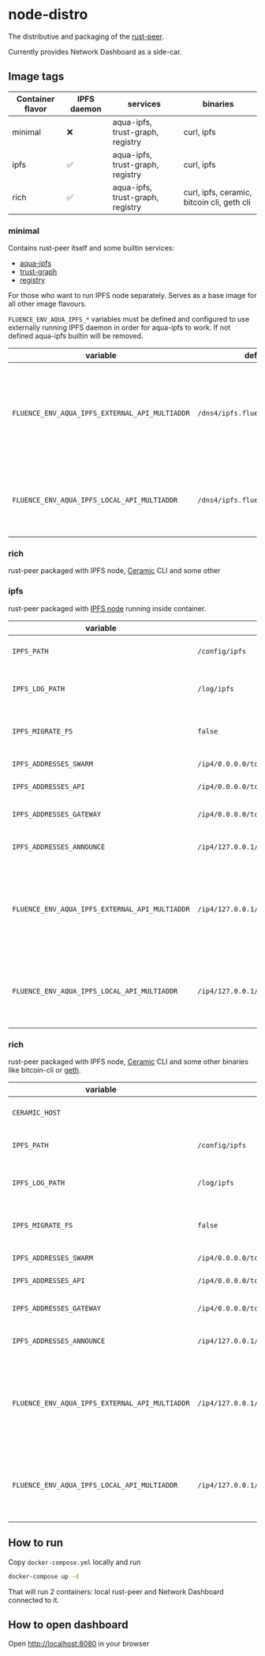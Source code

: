 # node-distro

The distributive and packaging of the
[rust-peer](https://github.com/fluencelabs/rust-peer).

Currently provides Network Dashboard as a side-car.

## Image tags

| Container flavor | IPFS daemon | services                         | binaries                                   |
| ---------------- | ----------- | -------------------------------- | ------------------------------------------ |
| minimal          | ❌           | aqua-ipfs, trust-graph, registry | curl, ipfs                                 |
| ipfs             | ✅           | aqua-ipfs, trust-graph, registry | curl, ipfs                                 |
| rich             | ✅           | aqua-ipfs, trust-graph, registry | curl, ipfs, ceramic, bitcoin cli, geth cli |

### minimal

Contains rust-peer itself and some builtin services:

- [aqua-ipfs](https://github.com/fluencelabs/aqua-ipfs)
- [trust-graph](https://github.com/fluencelabs/trust-graph)
- [registry](https://github.com/fluencelabs/registry)

For those who want to run IPFS node separately. Serves as a base image for all
other image flavours.

`FLUENCE_ENV_AQUA_IPFS_*` variables must be defined and configured to use
externally running IPFS daemon in order for aqua-ipfs to work. If not defined
aqua-ipfs builtin will be removed.

| variable                                       | default                          | description                                                                        |
| ---------------------------------------------- | -------------------------------- | ---------------------------------------------------------------------------------- |
| `FLUENCE_ENV_AQUA_IPFS_EXTERNAL_API_MULTIADDR` | `/dns4/ipfs.fluence.dev/tcp/443` | used by aqua-ipfs builtin to tell frontend which address to use to connect to IPFS |
| `FLUENCE_ENV_AQUA_IPFS_LOCAL_API_MULTIADDR`    | `/dns4/ipfs.fluence.dev/tcp/443` | used by aqua-ipfs builtin to connect to IPFS and node manage it                    |

### rich

rust-peer packaged with IPFS node,
[Ceramic](https://developers.ceramic.network/learn/welcome/) CLI and some other

### ipfs

rust-peer packaged with
[IPFS node](https://docs.ipfs.io/how-to/command-line-quick-start/#take-your-node-online)
running inside container.

| variable                                       | default                                              | description                                                                                 |
| ---------------------------------------------- | ---------------------------------------------------- | ------------------------------------------------------------------------------------------- |
| `IPFS_PATH`                                    | `/config/ipfs`                                       | IPFS node data directory                                                                    |
| `IPFS_LOG_PATH`                                | `/log/ipfs`                                          | directory where IPFS will store its logs                                                    |
| `IPFS_MIGRATE_FS`                              | `false`                                              | automatically run [fs-repo-migrations](https://github.com/ipfs/fs-repo-migrations) on start |
| `IPFS_ADDRESSES_SWARM`                         | `/ip4/0.0.0.0/tcp/4001,/ip4/0.0.0.0/tcp/4001/wc`     | IPFS swarm multiaddr                                                                        |
| `IPFS_ADDRESSES_API`                           | `/ip4/0.0.0.0/tcp/5001`                              | IPFS API multiaddr                                                                          |
| `IPFS_ADDRESSES_GATEWAY`                       | `/ip4/0.0.0.0/tcp/8080`                              | IPFS gateway multiaddr                                                                      |
| `IPFS_ADDRESSES_ANNOUNCE`                      | `/ip4/127.0.0.1/tcp/4001,/ip4/127.0.0.1/tcp/4001/wc` | IPFS announce multiaddr                                                                     |
| `FLUENCE_ENV_AQUA_IPFS_EXTERNAL_API_MULTIADDR` | `/ip4/127.0.0.1/tcp/5001`                            | used by aqua-ipfs builtin to tell frontend which address to use to connect to IPFS          |
| `FLUENCE_ENV_AQUA_IPFS_LOCAL_API_MULTIADDR`    | `/ip4/127.0.0.1/tcp/5001`                            | used by aqua-ipfs builtin to connect to IPFS node and manage it                             |

### rich

rust-peer packaged with IPFS node,
[Ceramic](https://developers.ceramic.network/learn/welcome/) CLI and some other
binaries like bitcoin-cli or
[geth](https://geth.ethereum.org/docs/interface/command-line-options).

| variable                                       | default                                              | description                                                                                 |
| ---------------------------------------------- | ---------------------------------------------------- | ------------------------------------------------------------------------------------------- |
| `CERAMIC_HOST`                                 |                                                      | ceramic daemon address                                                                      |
| `IPFS_PATH`                                    | `/config/ipfs`                                       | IPFS node data directory                                                                    |
| `IPFS_LOG_PATH`                                | `/log/ipfs`                                          | directory where IPFS will store its logs                                                    |
| `IPFS_MIGRATE_FS`                              | `false`                                              | automatically run [fs-repo-migrations](https://github.com/ipfs/fs-repo-migrations) on start |
| `IPFS_ADDRESSES_SWARM`                         | `/ip4/0.0.0.0/tcp/4001,/ip4/0.0.0.0/tcp/4001/wc`     | IPFS swarm multiaddr                                                                        |
| `IPFS_ADDRESSES_API`                           | `/ip4/0.0.0.0/tcp/5001`                              | IPFS API multiaddr                                                                          |
| `IPFS_ADDRESSES_GATEWAY`                       | `/ip4/0.0.0.0/tcp/8080`                              | IPFS gateway multiaddr                                                                      |
| `IPFS_ADDRESSES_ANNOUNCE`                      | `/ip4/127.0.0.1/tcp/4001,/ip4/127.0.0.1/tcp/4001/wc` | IPFS announce multiaddr                                                                     |
| `FLUENCE_ENV_AQUA_IPFS_EXTERNAL_API_MULTIADDR` | `/ip4/127.0.0.1/tcp/5001`                            | used by aqua-ipfs builtin to tell frontend which address to use to connect to IPFS          |
| `FLUENCE_ENV_AQUA_IPFS_LOCAL_API_MULTIADDR`    | `/ip4/127.0.0.1/tcp/5001`                            | used by aqua-ipfs builtin to connect to IPFS node and manage it                             |

## How to run

Copy `docker-compose.yml` locally and run

```bash
docker-compose up -d
```

That will run 2 containers: local rust-peer and Network Dashboard connected to
it.

## How to open dashboard

Open [http://localhost:8080](http://localhost:8080) in your browser
